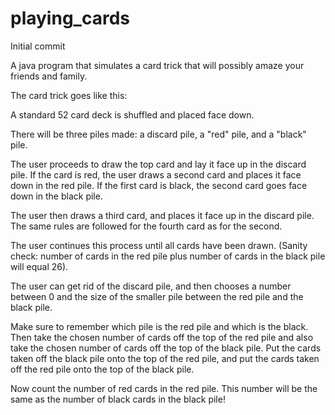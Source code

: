 # playing_cards
Initial commit

A java program that simulates a card trick that will possibly amaze your friends and family.

The card trick goes like this:

A standard 52 card deck is shuffled and placed face down.

There will be three piles made: a discard pile, a "red" pile, and a "black" pile.

The user proceeds to draw the top card and lay it face up in the discard pile.  If the card is red, the user draws a second card and places it face down in the red pile.  If the first card is black, the second card goes face down in the black pile.

The user then draws a third card, and places it face up in the discard pile. The same rules are followed for the fourth card as for the second.

The user continues this process until all cards have been drawn. (Sanity check:  number of cards in the red pile plus number of cards in the black pile will equal 26).

The user can get rid of the discard pile, and then chooses a number between 0 and the size of the smaller pile between the red pile and the black pile.

Make sure to remember which pile is the red pile and which is the black.  Then take the chosen number of cards off the top of the red pile and also take the chosen number of cards off the top of the black pile.  Put the cards taken off the black pile onto the top of the red pile, and put the cards taken off the red pile onto the top of the black pile.

Now count the number of red cards in the red pile.  This number will be the same as the number of black cards in the black pile!
